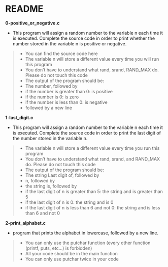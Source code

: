 # README 

**0-positive_or_negative.c** 
* This program will assign a random number to the variable n each time it is executed. Complete the source code in order to print whether the number stored in the variable n is positive or negative.

> * You can find the source code here
> * The variable n will store a different value every time you will run this program
> * You don’t have to understand what rand, srand, RAND_MAX do. Please do not touch this code
> * The output of the program should be:
> * The number, followed by
> * if the number is greater than 0: is positive
> * if the number is 0: is zero
> * if the number is less than 0: is negative
> * followed by a new line

**1-last_digit.c**
* This program will assign a random number to the variable n each time it is executed. Complete the source code in order to print the last digit of the number stored in the variable n.

> * The variable n will store a different value every time you run this program
> * You don’t have to understand what rand, srand, and RAND_MAX do. Please do not touch this code
> * The output of the program should be:
> * The string Last digit of, followed by
> * n, followed by
> * the string is, followed by
> * if the last digit of n is greater than 5: the string and is greater than 5
> * if the last digit of n is 0: the string and is 0
> * if the last digit of n is less than 6 and not 0: the string and is less than 6 and not 0

**2-print_alphabet.c**
* program that prints the alphabet in lowercase, followed by a new line.

> * You can only use the putchar function (every other function (printf, puts, etc…) is forbidden)
> * All your code should be in the main function
> * You can only use putchar twice in your code